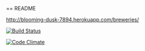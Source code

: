== README

http://blooming-dusk-7894.herokuapp.com/breweries/

[![Build Status](https://travis-ci.org/scontro/ratebeer.png)](https://travis-ci.org/scontro/ratebeer)

[![Code Climate](https://codeclimate.com/github/scontro/ratebeer.png)](https://codeclimate.com/github/scontro/ratebeer)